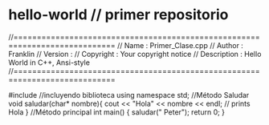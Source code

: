 # hello-world // primer repositorio
//============================================================================
// Name        : Primer_Clase.cpp
// Author      : Franklin
// Version     :
// Copyright   : Your copyright notice
// Description : Hello World in C++, Ansi-style
//============================================================================

#include <iostream>//incluyendo biblioteca
using namespace std;
//Método Saludar
void saludar(char* nombre){
	cout << "Hola" << nombre << endl; // prints Hola
}
//Método principal
int main() {
	saludar(" Peter");
	return 0;
}


